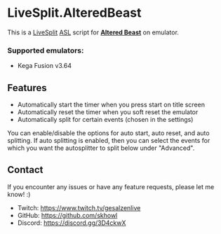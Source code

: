 # LiveSplit.AlteredBeast
This is a [LiveSplit](http://livesplit.github.io) [ASL](https://github.com/LiveSplit/LiveSplit/blob/master/Documentation/Auto-Splitters.md) script for **[Altered Beast](https://en.wikipedia.org/wiki/Altered_Beast)** on emulator.

### Supported emulators:
- Kega Fusion v3.64

## Features
- Automatically start the timer when you press start on title screen
- Automatically reset the timer when you soft reset the emulator
- Automatically split for certain events (chosen in the settings)

You can enable/disable the options for auto start, auto reset, and auto splitting. If auto splitting is enabled, then you can select the events for which you want the autosplitter to split below under "Advanced".

## Contact
If you encounter any issues or have any feature requests, please let me know! :)
- Twitch: https://www.twitch.tv/gesalzenlive
- GitHub: https://github.com/skhowl
- Discord: https://discord.gg/3D4ckwX
